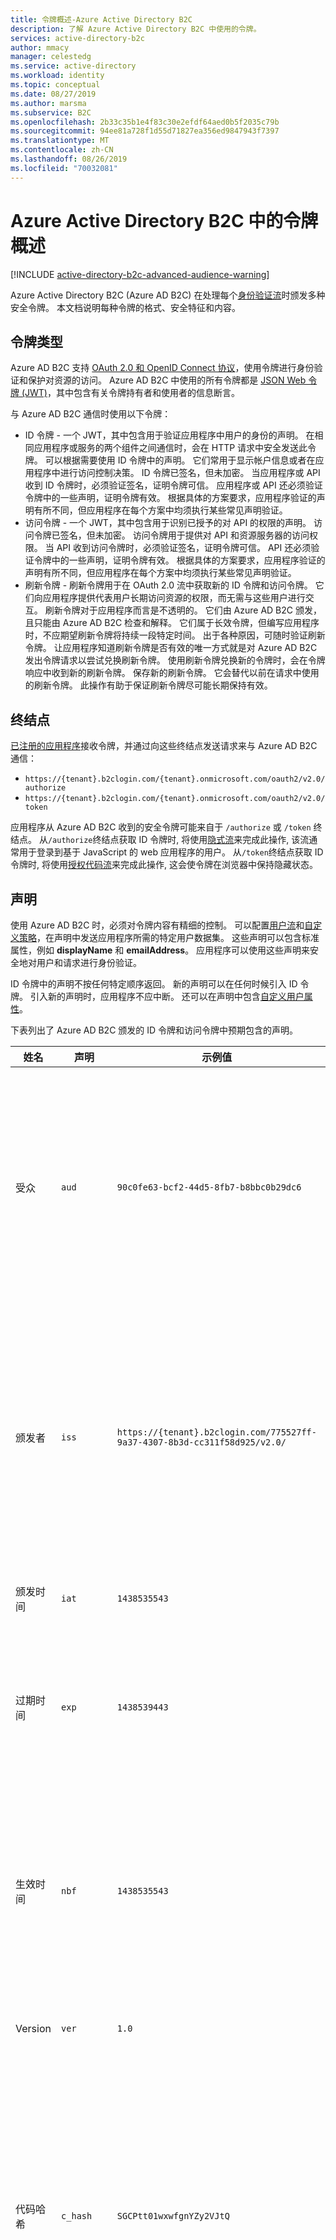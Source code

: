 ```yaml
---
title: 令牌概述-Azure Active Directory B2C
description: 了解 Azure Active Directory B2C 中使用的令牌。
services: active-directory-b2c
author: mmacy
manager: celestedg
ms.service: active-directory
ms.workload: identity
ms.topic: conceptual
ms.date: 08/27/2019
ms.author: marsma
ms.subservice: B2C
ms.openlocfilehash: 2b33c35b1e4f83c30e2efdf64aed0b5f2035c79b
ms.sourcegitcommit: 94ee81a728f1d55d71827ea356ed9847943f7397
ms.translationtype: MT
ms.contentlocale: zh-CN
ms.lasthandoff: 08/26/2019
ms.locfileid: "70032081"
---
```

# <a name="overview-of-tokens-in-azure-active-directory-b2c"></a>Azure Active Directory B2C 中的令牌概述

[!INCLUDE [active-directory-b2c-advanced-audience-warning](../../includes/active-directory-b2c-advanced-audience-warning.md)]

Azure Active Directory B2C (Azure AD B2C) 在处理每个[身份验证流](active-directory-b2c-apps.md)时颁发多种安全令牌。 本文档说明每种令牌的格式、安全特征和内容。

## <a name="token-types"></a>令牌类型

Azure AD B2C 支持 [OAuth 2.0 和 OpenID Connect 协议](active-directory-b2c-reference-protocols.md)，使用令牌进行身份验证和保护对资源的访问。 Azure AD B2C 中使用的所有令牌都是 [JSON Web 令牌 (JWT)](https://self-issued.info/docs/draft-ietf-oauth-json-web-token.html)，其中包含有关令牌持有者和使用者的信息断言。

与 Azure AD B2C 通信时使用以下令牌：

- ID 令牌 - 一个 JWT，其中包含用于验证应用程序中用户的身份的声明。 在相同应用程序或服务的两个组件之间通信时，会在 HTTP 请求中安全发送此令牌。 可以根据需要使用 ID 令牌中的声明。 它们常用于显示帐户信息或者在应用程序中进行访问控制决策。 ID 令牌已签名，但未加密。 当应用程序或 API 收到 ID 令牌时，必须验证签名，证明令牌可信。 应用程序或 API 还必须验证令牌中的一些声明，证明令牌有效。 根据具体的方案要求，应用程序验证的声明有所不同，但应用程序在每个方案中均须执行某些常见声明验证。
- 访问令牌 - 一个 JWT，其中包含用于识别已授予的对 API 的权限的声明。 访问令牌已签名，但未加密。 访问令牌用于提供对 API 和资源服务器的访问权限。  当 API 收到访问令牌时，必须验证签名，证明令牌可信。 API 还必须验证令牌中的一些声明，证明令牌有效。 根据具体的方案要求，应用程序验证的声明有所不同，但应用程序在每个方案中均须执行某些常见声明验证。
- 刷新令牌 - 刷新令牌用于在 OAuth 2.0 流中获取新的 ID 令牌和访问令牌。 它们向应用程序提供代表用户长期访问资源的权限，而无需与这些用户进行交互。 刷新令牌对于应用程序而言是不透明的。 它们由 Azure AD B2C 颁发，且只能由 Azure AD B2C 检查和解释。 它们属于长效令牌，但编写应用程序时，不应期望刷新令牌将持续一段特定时间。 出于各种原因，可随时验证刷新令牌。 让应用程序知道刷新令牌是否有效的唯一方式就是对 Azure AD B2C 发出令牌请求以尝试兑换刷新令牌。 使用刷新令牌兑换新的令牌时，会在令牌响应中收到新的刷新令牌。 保存新的刷新令牌。 它会替代以前在请求中使用的刷新令牌。 此操作有助于保证刷新令牌尽可能长期保持有效。

## <a name="endpoints"></a>终结点

[已注册的应用程序](tutorial-register-applications.md)接收令牌，并通过向这些终结点发送请求来与 Azure AD B2C 通信：

- `https://{tenant}.b2clogin.com/{tenant}.onmicrosoft.com/oauth2/v2.0/authorize`
- `https://{tenant}.b2clogin.com/{tenant}.onmicrosoft.com/oauth2/v2.0/token`

应用程序从 Azure AD B2C 收到的安全令牌可能来自于 `/authorize` 或 `/token` 终结点。 从`/authorize`终结点获取 ID 令牌时, 将使用[隐式流](active-directory-b2c-reference-spa.md)来完成此操作, 该流通常用于登录到基于 JavaScript 的 web 应用程序的用户。 从`/token`终结点获取 ID 令牌时, 将使用[授权代码流](active-directory-b2c-reference-oidc.md#get-a-token)来完成此操作, 这会使令牌在浏览器中保持隐藏状态。

## <a name="claims"></a>声明

使用 Azure AD B2C 时，必须对令牌内容有精细的控制。 可以配置[用户流](active-directory-b2c-reference-policies.md)和[自定义策略](active-directory-b2c-overview-custom.md)，在声明中发送应用程序所需的特定用户数据集。 这些声明可以包含标准属性，例如 **displayName** 和 **emailAddress**。 应用程序可以使用这些声明来安全地对用户和请求进行身份验证。

ID 令牌中的声明不按任何特定顺序返回。 新的声明可以在任何时候引入 ID 令牌。 引入新的声明时，应用程序不应中断。 还可以在声明中包含[自定义用户属性](active-directory-b2c-reference-custom-attr.md)。

下表列出了 Azure AD B2C 颁发的 ID 令牌和访问令牌中预期包含的声明。

| 姓名 | 声明 | 示例值 | 描述 |
| ---- | ----- | ------------- | ----------- |
| 受众 | `aud` | `90c0fe63-bcf2-44d5-8fb7-b8bbc0b29dc6` | 标识令牌的目标接收方。 对于 Azure AD B2C，受众是在应用程序 ID。 应用程序应该验证此值并拒绝不匹配的令牌。 受众是资源的同义词。 |
| 颁发者 | `iss` |`https://{tenant}.b2clogin.com/775527ff-9a37-4307-8b3d-cc311f58d925/v2.0/` | 标识构造并返回令牌的安全令牌服务 (STS)。 它还标识在其中进行用户身份验证的目录。 应用程序应该验证颁发者声明，以确保令牌来自适当的终结点。 |
| 颁发时间 | `iat` | `1438535543` | 颁发令牌的时间，以纪元时间表示。 |
| 过期时间 | `exp` | `1438539443` | 令牌失效的时间，以纪元时间表示。 应用程序应该使用此声明来验证令牌生存期的有效性。 |
| 生效时间 | `nbf` | `1438535543` | 令牌生效的时间，以纪元时间表示。 此时间通常与颁发令牌的时间相同。 应用程序应该使用此声明来验证令牌生存期的有效性。 |
| Version | `ver` | `1.0` | Azure AD B2C 定义的 ID 令牌版本。 |
| 代码哈希 | `c_hash` | `SGCPtt01wxwfgnYZy2VJtQ` | 仅当令牌随 OAuth 2.0 授权代码一起颁发时，代码哈希才包含在 ID 令牌中。 代码哈希可用于验证授权代码的真实性。 有关如何执行此验证的详细信息，请参阅 [OpenID Connect 规范](https://openid.net/specs/openid-connect-core-1_0.html)。  |
| 访问令牌哈希 | `at_hash` | `SGCPtt01wxwfgnYZy2VJtQ` | 仅当令牌随 OAuth 2.0 访问令牌一起颁发时，访问令牌哈希才包含在 ID 令牌中。 访问令牌哈希可用于验证访问令牌的真实性。 有关如何执行此验证的详细信息，请参阅 [OpenID Connect 规范](https://openid.net/specs/openid-connect-core-1_0.html)  |
| Nonce | `nonce` | `12345` | Nonce 是缓和令牌重放攻击的策略。 应用程序可通过使用 `nonce` 查询参数，在授权请求中指定 nonce。 在请求中提供的值将仅在 ID 令牌的 `nonce` 声明中发出（未经修改）。 此声明可让应用程序根据请求中指定的值验证该值。 应用程序应该在 ID 令牌验证过程中执行这项验证。 |
| Subject | `sub` | `884408e1-2918-4cz0-b12d-3aa027d7563b` | 令牌针对其断言信息的主体，例如应用程序的用户。 此值是固定不变的，无法重新分配或重复使用。 可使用它安全地执行授权检查，例如，使用令牌访问资源时。 默认情况下，将使用目录中用户的对象 ID 填充使用者声明。 |
| 身份验证上下文类引用 | `acr` | 不适用 | 仅与旧策略配合使用。 |
| 信任框架策略 | `tfp` | `b2c_1_signupsignin1` | 用于获取 ID 令牌的策略名称。 |
| 身份验证时间 | `auth_time` | `1438535543` | 用户最后一次输入凭据的时间，以纪元时间表示。 该身份验证与全新登录、单一登录 (SSO) 会话或其他登录类型之间没有任何区别。 `auth_time`是应用程序 (或用户) 在 Azure AD B2C 上启动身份验证尝试的最后时间。 用于进行身份验证的方法没有区别。 |
| 范围 | `scp` | `Read`| 授予访问令牌对资源的权限。 多个授予的权限以空格分隔。 |
| 授权方 | `azp` | `975251ed-e4f5-4efd-abcb-5f1a8f566ab7` | 发起请求的客户端应用程序的**应用程序 ID**。 |

## <a name="configuration"></a>配置

以下是用于管理 Azure AD B2C 发出的[安全令牌的生存期](configure-tokens.md)的属性：

- **访问令牌和 ID 令牌生存期（分钟）** - 用于获取受保护资源的访问权限的 OAuth 2.0 持有者令牌的生存期。 默认值为 60 分钟。 最小值为 5 分钟（含）。 最大值为 1440 分钟（含）。

- **刷新令牌生存期（天）** - 可以使用刷新令牌获取新的访问令牌或 ID 令牌之前的最大时限。 该时限还包括为应用程序授予了 `offline_access` 范围时获取新刷新令牌的最大时限。 默认值为 14 天。 最小值为 1 天（含）。 最大值为 90 天（含）。

- **刷新令牌的滑动窗口生存期（天）** - 此时限过后，强制用户重新进行身份验证，不考虑应用程序获取的最新刷新令牌的有效期。 仅在此开关设为“有限”时该属性才可用。 它的值必须大于或等于**刷新令牌生存期（天）** 的值。 如果此开关设置为“无限”，则无法提供特定值。 默认值为 90 天。 最小值为 1 天（含）。 最大值为 365 天（含）。

以下用例是使用这些属性实现的：

- 只要用户在移动应用程序上持续保持活动状态，允许该用户无限期地保持登录此应用程序。 可将登录用户流中的“刷新令牌的滑动窗口生存期(天)”开关设为“无限”。
- 通过设置合适的访问令牌生存期来满足行业的安全性和合规性要求。

这些设置不适用于密码重置用户流。

## <a name="compatibility"></a>兼容性

以下属性用于[管理令牌兼容性](configure-tokens.md)：

- **颁发者 (iss) 声明** - 此属性标识颁发令牌的 Azure AD B2C 租户。 默认值为 `https://<domain>/{B2C tenant GUID}/v2.0/`。 `https://<domain>/tfp/{B2C tenant GUID}/{Policy ID}/v2.0/` 值包含令牌请求中使用的 Azure AD B2C 租户和用户流的 ID。 如果应用程序或库需要 Azure AD B2C 才能符合 [OpenID Connect Discovery 1.0 规范](https://openid.net/specs/openid-connect-discovery-1_0.html)，请使用此值。

- **使用者 (sub) 声明** - 此属性标识令牌断言其信息的实体。 默认值为 **ObjectID**，即在令牌的 `sub` 声明中填充用户的对象 ID。 **Not supported** 值仅供用于实现后向兼容。 建议尽快改用 **ObjectID**。

- **表示策略 ID 的声明** - 此属性标识要在其中填充令牌请求中使用的策略名称的声明类型。 默认值为 `tfp`。 `acr` 值仅供用于实现后向兼容。

## <a name="pass-through"></a>直通

用户旅程开始时，Azure AD B2C 会从标识提供者处收到一个访问令牌。 Azure AD B2C 使用该令牌来检索有关用户的信息。 [在用户流中启用声明](idp-pass-through-user-flow.md)或[在自定义策略中定义声明](idp-pass-through-custom.md)即可将该令牌传递给你在 Azure AD B2C 中注册的应用程序。 应用程序必须使用 [v2 用户流](user-flow-versions.md)才能利用将令牌作为声明传递的优势。

Azure AD B2C 当前仅支持传递 OAuth 2.0 标识提供程序 (包括 Facebook 和 Google) 的访问令牌。 对于所有其他标识提供者，声明将返回空白。

## <a name="validation"></a>验证

若要验证令牌，应用程序应检查令牌的签名和声明。 许多开放源代码库都可用于验证 JWT，具体取决于首选语言。 建议浏览这些选项，而不是实施自己的验证逻辑。

### <a name="validate-signature"></a>验证签名

JWT 包含三段：标头、主体和签名。 签名段可用于验证令牌的真实性，使令牌可获得应用程序的信任。 Azure AD B2C 令牌使用行业标准非对称式加密算法（例如 RSA 256）进行签名。

令牌标头包含用于签名令牌的密钥和加密方法的相关信息：

```
{
        "typ": "JWT",
        "alg": "RS256",
        "kid": "GvnPApfWMdLRi8PDmisFn7bprKg"
}
```

**alg** 声明的值是用来为令牌签名的算法。 **kid** 声明的值是用来为令牌签名的公钥。 在任何给定时间，Azure AD B2C 都可使用一组公钥-私钥对中的任意一个对令牌签名。 Azure AD B2C 定期轮换可能一组的密钥。 应将应用程序编写成自动处理这些密钥更改。 对 Azure AD B2C 所用公钥的更新进行检查的合理频率为每 24 小时一次。

Azure AD B2C 具有 OpenID Connect 元数据终结点。 使用此终结点，应用程序可以在运行时请求有关 Azure AD B2C 的信息。 此信息包括终结点、令牌内容和令牌签名密钥。 Azure AD B2C 租户针对策略包含一个 JSON 元数据文档。 元数据文档是包含多条有用信息的 JSON 对象。 元数据包含 **jwks_uri**，它提供用于对令牌签名的公钥集位置。 在此处提供该位置，但最好使用元数据文档并分析 **jwks_uri** 来动态提取位置：

```
https://contoso.b2clogin.com/contoso.onmicrosoft.com/discovery/v2.0/keys?p=b2c_1_signupsignin1
```
位于此 URL 的 JSON 文档包含将在特定时间点使用的所有公钥信息。 应用可以使用 JWT 标头中的 `kid` 声明，选择用于签名特定令牌的 JSON 文档中的公钥。 然后，可以使用正确的公钥和指定的算法来执行签名验证。

`contoso.onmicrosoft.com` 租户中的 `B2C_1_signupsignin1` 策略的元数据文档位于：

```
https://contoso.b2clogin.com/contoso.onmicrosoft.com/v2.0/.well-known/openid-configuration?p=b2c_1_signupsignin1
```

若要确定对令牌签名所用的策略（以及请求元数据的位置），有两个选择。 首先，策略名称包含在令牌的 `acr` 声明中。 可以通过对主体进行 Base-64 解码，并反序列化生成的 JSON 字符串，从而分析 JWT 主体中的声明。 `acr` 声明是用于颁发令牌的策略名称。 另一个方法是在发出请求时在 `state` 参数的值中对策略进行编码，并对其进行解码以确定使用的策略。 任意一种方法均有效。

关于如何执行签名验证的说明已超出了本文档的讨论范围。 有许多开源库可帮助验证令牌。

### <a name="validate-claims"></a>验证声明

应用程序或 API 收到 ID 令牌时，还应对 ID 令牌中的声明执行几项检查。 应检查以下声明：

- **audience** - 验证是否计划向应用程序提供 ID 令牌。
- **not before** 和 **expiration time** - 验证 ID 令牌是否未过期。
- **issuer** - 验证令牌是否确实由 Azure AD B2C 向应用程序颁发。
- **nonce** - 缓解令牌重放攻击的策略。

有关应用程序应该执行的验证的完整列表，请参阅 [OpenID Connect 规范](https://openid.net)。

## <a name="next-steps"></a>后续步骤

详细了解如何[使用访问令牌](active-directory-b2c-access-tokens.md)。

